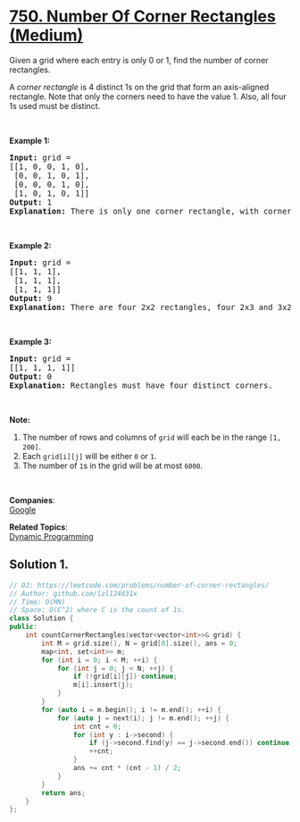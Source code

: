 # [750. Number Of Corner Rectangles (Medium)](https://leetcode.com/problems/number-of-corner-rectangles/)

<p>Given a grid where each entry is only 0 or 1, find the number of corner rectangles.</p>

<p>A <em>corner rectangle</em> is 4 distinct 1s on the grid that form an axis-aligned rectangle. Note that only the corners need to have the value 1. Also, all four 1s used must be distinct.</p>

<p>&nbsp;</p>

<p><strong>Example 1:</strong></p>

<pre><strong>Input:</strong> grid = 
[[1, 0, 0, 1, 0],
 [0, 0, 1, 0, 1],
 [0, 0, 0, 1, 0],
 [1, 0, 1, 0, 1]]
<strong>Output:</strong> 1
<strong>Explanation:</strong> There is only one corner rectangle, with corners grid[1][2], grid[1][4], grid[3][2], grid[3][4].
</pre>

<p>&nbsp;</p>

<p><strong>Example 2:</strong></p>

<pre><strong>Input:</strong> grid = 
[[1, 1, 1],
 [1, 1, 1],
 [1, 1, 1]]
<strong>Output:</strong> 9
<strong>Explanation:</strong> There are four 2x2 rectangles, four 2x3 and 3x2 rectangles, and one 3x3 rectangle.
</pre>

<p>&nbsp;</p>

<p><strong>Example 3:</strong></p>

<pre><strong>Input:</strong> grid = 
[[1, 1, 1, 1]]
<strong>Output:</strong> 0
<strong>Explanation:</strong> Rectangles must have four distinct corners.
</pre>

<p>&nbsp;</p>

<p><strong>Note:</strong></p>

<ol>
	<li>The number of rows and columns of <code>grid</code> will each be in the range <code>[1, 200]</code>.</li>
	<li>Each <code>grid[i][j]</code> will be either <code>0</code> or <code>1</code>.</li>
	<li>The number of <code>1</code>s in the grid will be at most <code>6000</code>.</li>
</ol>

<p>&nbsp;</p>


**Companies**:  
[Google](https://leetcode.com/company/google)

**Related Topics**:  
[Dynamic Programming](https://leetcode.com/tag/dynamic-programming/)

## Solution 1.

```cpp
// OJ: https://leetcode.com/problems/number-of-corner-rectangles/
// Author: github.com/lzl124631x
// Time: O(MN)
// Space: O(C^2) where C is the count of 1s.
class Solution {
public:
    int countCornerRectangles(vector<vector<int>>& grid) {
        int M = grid.size(), N = grid[0].size(), ans = 0;
        map<int, set<int>> m;
        for (int i = 0; i < M; ++i) {
            for (int j = 0; j < N; ++j) {
                if (!grid[i][j]) continue;
                m[i].insert(j);
            }
        }
        for (auto i = m.begin(); i != m.end(); ++i) {
            for (auto j = next(i); j != m.end(); ++j) {
                int cnt = 0;
                for (int y : i->second) {
                    if (j->second.find(y) == j->second.end()) continue;
                    ++cnt;
                }
                ans += cnt * (cnt - 1) / 2;
            }
        }
        return ans;
    }
};
```